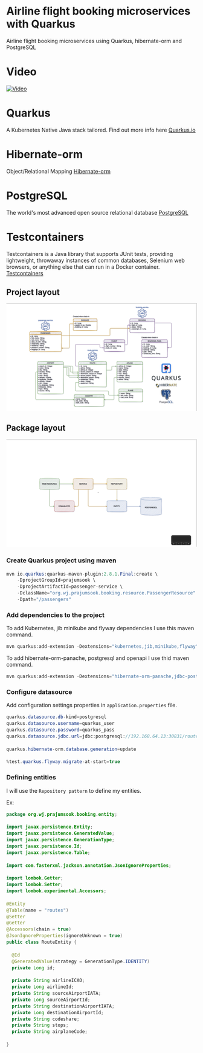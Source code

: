 # Airline flight booking microservices with Quarkus
Airline flight booking microservices using Quarkus, hibernate-orm and PostgreSQL

# Video
[![Video](https://img.youtube.com/vi/6VDaBl0Nvs8/maxresdefault.jpg)](https://youtu.be/6VDaBl0Nvs8)

# Quarkus
A Kubernetes Native Java stack tailored. Find out more info here [Quarkus.io](https://quarkus.io/) 

# Hibernate-orm
Object/Relational Mapping [Hibernate-orm](https://hibernate.org/orm/)

# PostgreSQL
The world's most advanced open source relational database [PostgreSQL](https://www.postgresql.org/)

# Testcontainers
Testcontainers is a Java library that supports JUnit tests, providing lightweight, throwaway instances of common databases, Selenium web browsers, or anything else that can run in a Docker container. [Testcontainers](https://www.testcontainers.org/)

## Project layout
![img-01]

## Package layout
![img-02]

### Create Quarkus project using maven
```java
mvn io.quarkus:quarkus-maven-plugin:2.8.1.Final:create \
 	-DprojectGroupId=prajumsook \
	-DprojectArtifactId=passenger-service \
	-DclassName="org.wj.prajumsook.booking.resource.PassengerResource" \
	-Dpath="/passengers"
```

### Add dependencies to the project
To add Kubernetes, jib minikube and flyway dependencies I use this maven command.

```java
mvn quarkus:add-extension -Dextensions="kubernetes,jib,minikube,flyway"
```

To add hibernate-orm-panache, postgresql and openapi I use thid maven command.

```java
mvn quarkus:add-extension -Dextensions="hibernate-orm-panache,jdbc-postgresql,smallrye-openapi"
```

### Configure datasource
Add configuration settings properties in `application.properties` file.

```java
quarkus.datasource.db-kind=postgresql
quarkus.datasource.username=quarkus_user
quarkus.datasource.password=quarkus_pass
quarkus.datasource.jdbc.url=jdbc:postgresql://192.168.64.13:30831/route_db

quarkus.hibernate-orm.database.generation=update

%test.quarkus.flyway.migrate-at-start=true
```

### Defining entities
I will use the `Repository pattern` to define my entities.

Ex:
```java
package org.wj.prajumsook.booking.entity;

import javax.persistence.Entity;
import javax.persistence.GeneratedValue;
import javax.persistence.GenerationType;
import javax.persistence.Id;
import javax.persistence.Table;

import com.fasterxml.jackson.annotation.JsonIgnoreProperties;

import lombok.Getter;
import lombok.Setter;
import lombok.experimental.Accessors;

@Entity
@Table(name = "routes")
@Setter
@Getter
@Accessors(chain = true)
@JsonIgnoreProperties(ignoreUnknown = true)
public class RouteEntity {

  @Id
  @GeneratedValue(strategy = GenerationType.IDENTITY)
  private Long id;

  private String airlineICAO;
  private Long airlineId;
  private String sourceAirportIATA;
  private Long sourceAirportId;
  private String destinationAirportIATA;
  private Long destinationAirportId;
  private String codeshare;
  private String stops;
  private String airplaneCode;

}
```



[img-01]: media/img-01.png
[img-02]: media/img-02.png